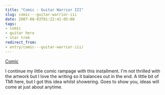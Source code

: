 ```yaml
---
title: "Comic - Guitar Warrior III"
slug: comic---guitar-warrior-iii
date: 2007-08-03T01:22:41-05:00
tags:
- comic
- guitar hero
- star trek
redirect_from:
- entry/comic---guitar-warrior-iii/
---
```

[Comic](http://digitaldouble.smackjeeves.com/comics/199065/)

I continue my little comic rampage with this installment. I'm not thrilled with the artwork but I love the writing so it balances out in the end. A little bit of TMI here, but I got this idea whilst showering. Goes to show you, ideas will come at just about anytime.
